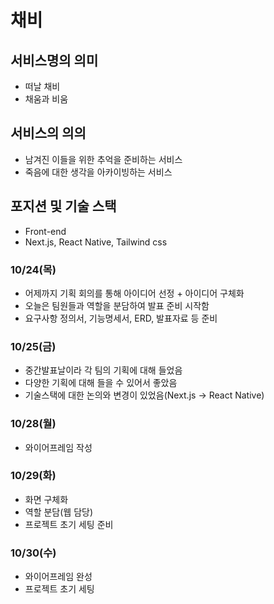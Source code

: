 # 채비

## 서비스명의 의미
- 떠날 채비
- 채움과 비움

## 서비스의 의의
- 남겨진 이들을 위한 추억을 준비하는 서비스
- 죽음에 대한 생각을 아카이빙하는 서비스

## 포지션 및 기술 스택
- Front-end
- Next.js, React Native, Tailwind css

### 10/24(목)

- 어제까지 기획 회의를 통해 아이디어 선정 + 아이디어 구체화
- 오늘은 팀원들과 역할을 분담하여 발표 준비 시작함
- 요구사항 정의서, 기능명세서, ERD, 발표자료 등 준비

### 10/25(금)

- 중간발표날이라 각 팀의 기획에 대해 들었음
- 다양한 기획에 대해 들을 수 있어서 좋았음
- 기술스택에 대한 논의와 변경이 있었음(Next.js -> React Native)

### 10/28(월)

- 와이어프레임 작성

### 10/29(화)

- 화면 구체화
- 역할 분담(웹 담당)
- 프로젝트 초기 세팅 준비

### 10/30(수)

- 와이어프레임 완성
- 프로젝트 초기 세팅